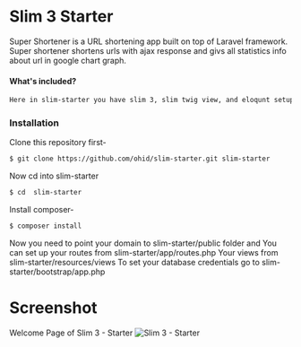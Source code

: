 # Slim 3 Starter

Super Shortener is a URL shortening app built on top of Laravel framework. 
Super shortener shortens urls with ajax response and givs all statistics info about url in google chart graph.

#### What's included?
```sh
Here in slim-starter you have slim 3, slim twig view, and eloqunt setup for database migration
```


### Installation

Clone this repository first-
```sh
$ git clone https://github.com/ohid/slim-starter.git slim-starter
```

Now cd into  slim-starter
```sh
$ cd  slim-starter
```

Install composer-
```sh
$ composer install  
```

Now you need to point your domain to slim-starter/public folder and
You can set up your routes from slim-starter/app/routes.php
Your views from slim-starter/resources/views
To set your database credentials go to slim-starter/bootstrap/app.php


# Screenshot

Welcome Page of Slim 3 - Starter
![Slim 3 - Starter](https://805cd8f960583e2afe042de1b758dd21d69cae19.googledrive.com/host/0B6SVI7iK7bjjcGpMbHJ4RHhMRWs)
